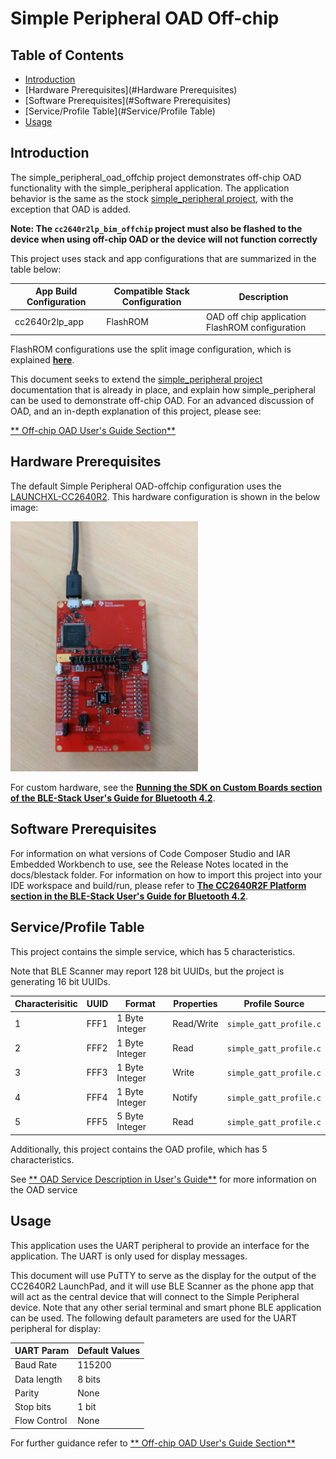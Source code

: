 # Simple Peripheral OAD Off-chip

## Table of Contents

* [Introduction](#Introduction)
* [Hardware Prerequisites](#Hardware Prerequisites)
* [Software Prerequisites](#Software Prerequisites)
* [Service/Profile Table](#Service/Profile Table)
* [Usage](#Usage)

## <a name="Introduction"></a>Introduction

The simple\_peripheral\_oad\_offchip project demonstrates off-chip OAD
functionality with the simple\_peripheral application. The application behavior
is the same as the stock [simple\_peripheral project](../simple_peripheral/README.html),
with the exception that OAD is added.

**Note: The ``cc2640r2lp_bim_offchip`` project must also be flashed to the device when
using off-chip OAD or the device will not function correctly**

This project uses stack and app configurations that are summarized in the table below:

App Build Configuration     | Compatible Stack Configuration | Description
----------------------------|--------------------------------|-------------------------------------------------------------------
cc2640r2lp_app              | FlashROM                       | OAD off chip application FlashROM configuration

FlashROM configurations use the split image configuration, which is explained
[**here**](../../../../../docs/blestack/ble_user_guide/html/cc2640/architecture.html#split-image-configuration).


This document seeks to extend the [simple\_peripheral project](../simple_peripheral/README.html)
documentation that is already in place, and explain how simple\_peripheral can
be used to demonstrate off-chip OAD. For an advanced discussion of OAD, and
an in-depth explanation of this project, please see:

[** Off-chip OAD User's Guide Section**](../../../../../docs/blestack/ble_user_guide/html/oad-ble-stack-3.x/oad_offchip.html)

## <a name="Hardware Prerequisites"></a>Hardware Prerequisites

The default Simple Peripheral OAD-offchip configuration uses the
[LAUNCHXL-CC2640R2](http://www.ti.com/tool/launchxl-cc2640r2). This hardware
configuration is shown in the below image:

<img src="resource/hardware_setup.jpg" width="300" height="400" />

For custom hardware, see the [**Running the SDK on Custom Boards section of the
BLE-Stack User's Guide for Bluetooth 4.2**](../../../../../docs/blestack/ble_user_guide/html/ble-stack-3.x/index.html#running-the-sdk-on-custom-boards).

## <a name="Software Prerequisites"></a>Software Prerequisites

For information on what versions of Code Composer Studio and IAR Embedded
Workbench to use, see the Release Notes located in the docs/blestack folder. For
information on how to import this project into your IDE workspace and
build/run, please refer to [**The CC2640R2F Platform section in the
BLE-Stack User's Guide for Bluetooth 4.2**](../../../../../docs/blestack/ble_user_guide/html/cc2640/platform.html).

## <a name="Service/Profile Table"></a>Service/Profile Table

This project contains the simple service, which has 5 characteristics.

Note that BLE Scanner may report 128 bit UUIDs, but the project is generating
16 bit UUIDs.


Characterisitic | UUID | Format         | Properties | Profile Source
----------------|------|----------------|------------|----------------------
1               | FFF1 | 1 Byte Integer | Read/Write | `simple_gatt_profile.c`
2               | FFF2 | 1 Byte Integer | Read       | `simple_gatt_profile.c`
3               | FFF3 | 1 Byte Integer | Write      | `simple_gatt_profile.c`
4               | FFF4 | 1 Byte Integer | Notify     | `simple_gatt_profile.c`
5               | FFF5 | 5 Byte Integer | Read       | `simple_gatt_profile.c`

Additionally, this project contains the OAD profile, which has 5 characteristics.

See [** OAD Service Description in User's Guide**](../../../../../docs/blestack/ble_user_guide/html/oad-ble-stack-3.x/oad_concepts.html#oad-service-0xffc0)
for more information on the OAD service


## <a name="Usage"></a>Usage

This application uses the UART peripheral to provide an
interface for the application. The UART is only used for display
messages.

This document will use PuTTY to serve as the display for the output of the
CC2640R2 LaunchPad, and it will use BLE Scanner as the phone app that will act
as the central device that will connect to the Simple Peripheral device. Note
that any other serial terminal and smart phone BLE application can be used. The
following default parameters are used for the UART peripheral for display:

  UART Param     |Default Values
  -------------- |----------------
  Baud Rate      |115200
  Data length    |8 bits
  Parity         |None
  Stop bits      |1 bit
  Flow Control   |None

For further guidance refer to [** Off-chip OAD User's Guide Section**](../../../../../docs/blestack/ble_user_guide/html/oad-ble-stack-3.x/oad_offchip.html)

